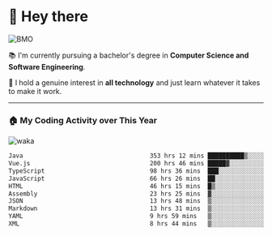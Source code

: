 # 🤖 Hey there

![BMO](https://media.giphy.com/media/AMqCTHuCMFpM4/giphy.gif)

📚 I'm currently pursuing a bachelor's degree in **Computer Science and Software Engineering**.

🚀 I hold a genuine interest in **all technology** and just learn whatever it takes to make it work. 

---

### 🏠 My Coding Activity over This Year

![waka](https://wakatime.com/share/@9e458da8-a03c-4213-8e4b-1218d92d8f20/fb6cf146-3e76-4c0e-b99c-52117daccc34.svg)

<!--START_SECTION:waka-->

```txt
Java                                   353 hrs 12 mins ██████████▒░░░░░░░░░░░░░░   41.03 %
Vue.js                                 200 hrs 46 mins █████▓░░░░░░░░░░░░░░░░░░░   23.32 %
TypeScript                             98 hrs 36 mins  ███░░░░░░░░░░░░░░░░░░░░░░   11.46 %
JavaScript                             66 hrs 26 mins  ██░░░░░░░░░░░░░░░░░░░░░░░   07.72 %
HTML                                   46 hrs 15 mins  █▒░░░░░░░░░░░░░░░░░░░░░░░   05.37 %
Assembly                               23 hrs 25 mins  ▓░░░░░░░░░░░░░░░░░░░░░░░░   02.72 %
JSON                                   13 hrs 48 mins  ▒░░░░░░░░░░░░░░░░░░░░░░░░   01.60 %
Markdown                               13 hrs 31 mins  ▒░░░░░░░░░░░░░░░░░░░░░░░░   01.57 %
YAML                                   9 hrs 59 mins   ▒░░░░░░░░░░░░░░░░░░░░░░░░   01.16 %
XML                                    8 hrs 44 mins   ▒░░░░░░░░░░░░░░░░░░░░░░░░   01.01 %
```

<!--END_SECTION:waka-->